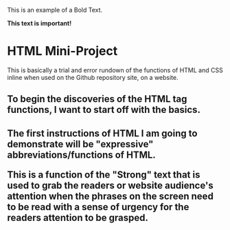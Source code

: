<!DOCTYPE html>
<html lang=en>
<head>
<link rel="stylesheet" href="mystyle.css">
</head>
<body>
<p><bold>This is an example of a Bold Text.</bold></p>
<p><strong>This text is important!</strong></p>


<h1>HTML Mini-Project</h1>
<p>This is basically a trial and error rundown of the functions of HTML and CSS inline when used on the Github repository site, on a website.</p>

<h2>To begin the discoveries of the HTML tag functions, I want to start off with the basics.<h2>
<p>The first instructions of HTML I am going to demonstrate will be "expressive" abbreviations/functions of HTML.<p>

<p><strong>This is a function of the "Strong" text that is used to grab the readers or website audience's attention when the phrases on the screen need to be read with a sense of urgency for the readers attention to be grasped.</strong></p>
